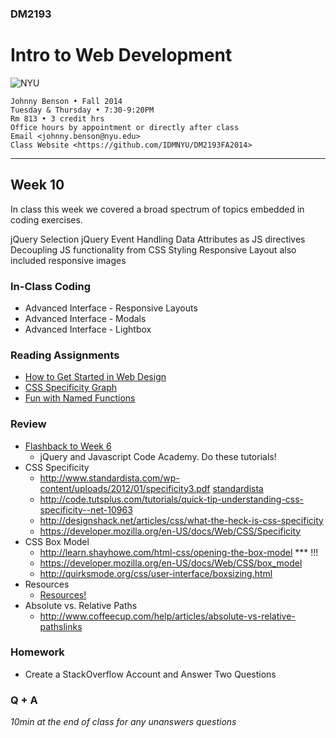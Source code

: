 ### DM2193

# Intro to Web Development

![NYU](http://j-hnnybens-n.com/capture/imami.png)

    Johnny Benson • Fall 2014
    Tuesday & Thursday • 7:30-9:20PM
    Rm 813 • 3 credit hrs
    Office hours by appointment or directly after class
    Email <johnny.benson@nyu.edu>
    Class Website <https://github.com/IDMNYU/DM2193FA2014>

---

## Week 10

In class this week we covered a broad spectrum of topics embedded in coding exercises.

jQuery Selection
jQuery Event Handling
Data Attributes as JS directives
Decoupling JS functionality from CSS Styling 
Responsive Layout also included responsive images

### In-Class Coding
* Advanced Interface - Responsive Layouts 
* Advanced Interface - Modals
* Advanced Interface - Lightbox

### Reading Assignments
* [How to Get Started in Web Design](http://css-tricks.com/get-started-web-design)
* [CSS Specificity Graph](http://csswizardry.com/2014/10/the-specificity-graph)
* [Fun with Named Functions](http://raganwald.com/2014/10/24/fun-with-named-functions.html)

### Review
* [Flashback to Week 6](https://github.com/IDMNYU/DM2193FA2014/tree/master/week_06#homework)
  * jQuery and Javascript Code Academy. Do these tutorials!
* CSS Specificity
  * http://www.standardista.com/wp-content/uploads/2012/01/specificity3.pdf [standardista](http://www.standardista.com/css3/css-specificity)
  * http://code.tutsplus.com/tutorials/quick-tip-understanding-css-specificity--net-10963
  * http://designshack.net/articles/css/what-the-heck-is-css-specificity
  * https://developer.mozilla.org/en-US/docs/Web/CSS/Specificity
* CSS Box Model
  * http://learn.shayhowe.com/html-css/opening-the-box-model *** !!!
  * https://developer.mozilla.org/en-US/docs/Web/CSS/box_model
  * http://quirksmode.org/css/user-interface/boxsizing.html
* Resources
  * [Resources!](https://github.com/IDMNYU/DM2193FA2014/blob/master/dm2193_resources.md)
* Absolute vs. Relative Paths
  * http://www.coffeecup.com/help/articles/absolute-vs-relative-pathslinks

### Homework
* Create a StackOverflow Account and Answer Two Questions

### Q + A
*10min at the end of class for any unanswers questions*
